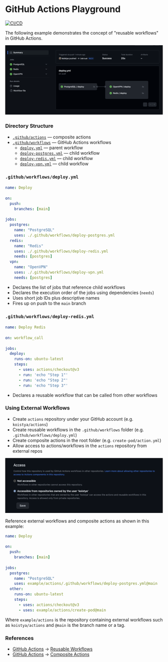 # GitHub Actions Playground

[![CI/CD](https://github.com/koistya/temp/actions/workflows/main.yml/badge.svg)](https://github.com/koistya/temp/actions)

The following example demonstrates the concept of "reusable workflows" in GitHub Actions.

![Alt text](docs/assets/workflow.png)

### Directory Structure

- [`.github/actions`](./.github/actions/) — composite actions
- [`.github/workflows`](./.github/workflows/) — GitHub Actions workflows
  - [`deploy.yml`](./.github/workflows/deploy.yml) — parent workflow
  - [`deploy-postgres.yml`](./.github/workflows/deploy-postgres.yml) — child workflow
  - [`deploy-redis.yml`](./.github/workflows/deploy-redis.yml) — child workflow
  - [`deploy-vpn.yml`](./.github/workflows/deploy-vpn.yml) — child workflow

### `.github/workflows/deploy.yml`

```yml
name: Deploy

on:
  push:
    branches: [main]

jobs:
  postgres:
    name: "PostgreSQL"
    uses: ./.github/workflows/deploy-postgres.yml
  redis:
    name: "Redis"
    uses: ./.github/workflows/deploy-redis.yml
    needs: [postgres]
  vpn:
    name: "OpenVPN"
    uses: ./.github/workflows/deploy-vpn.yml
    needs: [postgres]
```

- Declares the list of jobs that reference child workflows
- Declares the execution order of the jobs using dependencies (`needs`)
- Uses short job IDs plus descriptive names
- Fires up on push to the `main` branch

### `.github/workflows/deploy-redis.yml`

```yml
name: Deploy Redis

on: workflow_call

jobs:
  deploy:
    runs-on: ubuntu-latest
    steps:
      - uses: actions/checkout@v3
      - run: 'echo "Step 1"'
      - run: 'echo "Step 2"'
      - run: 'echo "Step 3"'
```

- Declares a reusable workflow that can be called from other workflows

### Using External Workflows

- Create `actions` repository under your GitHub account (e.g. `koistya/actions`)
- Create reusable workflows in the `.github/workflows` folder (e.g. `.github/workflows/deploy.yml`)
- Create composite actions in the root folder (e.g. `create-pod/action.yml`)
- Allow access to actions/workflows in the `actions` repository from external repos

![Alt text](docs/assets/actions-access.png)

Reference external workflows and composite actions as shown in this example:

```yml
name: Deploy

on:
  push:
    branches: [main]

jobs:
  postgres:
    name: "PostgreSQL"
    uses: example/actions/.github/workflows/deploy-postgres.yml@main
  other:
    runs-on: ubuntu-latest
    steps:
      - uses: actions/checkout@v3
      - uses: example/actions/create-pod@main
```

Where `example/actions` is the repository containing external workflows such as `koistya/actions` and `@main` is the branch name or a tag.

### References

- [GitHub Actions](https://docs.github.com/en/actions) → [Reusable Workflows](https://docs.github.com/en/actions/using-workflows/reusing-workflows)
- [GitHub Actions](https://docs.github.com/en/actions) → [Composite Actions](https://docs.github.com/en/actions/creating-actions/creating-a-composite-action)

```

```
